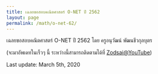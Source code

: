 ```yaml
---
title: เฉลยขอสอบคณิตศาสตร์ O-NET ปี 2562
layout: page
permalink: /math/o-net-62/
---
```


เฉลยขอสอบคณิตศาสตร์ O-NET ปี 2562 โดย ครูอนุวัฒน์ พัฒนชีวกุลบุตร

(จะมาอัพเดทในเร็วๆ นี้ ระหว่างนี้สามารถติดตามได้ที่ [Zodsai@YouTube](https://www.youtube.com/channel/UCjMTas_jU8kyuofxuYSCtbw))

Last update: March 5th, 2020

